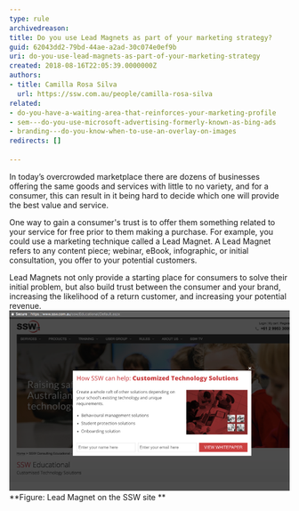 ```yaml
---
type: rule
archivedreason: 
title: Do you use Lead Magnets as part of your marketing strategy?
guid: 62043dd2-79bd-44ae-a2ad-30c074e0ef9b
uri: do-you-use-lead-magnets-as-part-of-your-marketing-strategy
created: 2018-08-16T22:05:39.0000000Z
authors:
- title: Camilla Rosa Silva
  url: https://ssw.com.au/people/camilla-rosa-silva
related:
- do-you-have-a-waiting-area-that-reinforces-your-marketing-profile
- sem---do-you-use-microsoft-advertising-formerly-known-as-bing-ads
- branding---do-you-know-when-to-use-an-overlay-on-images
redirects: []

---
```


In today’s overcrowded marketplace there are dozens of businesses offering the same goods and services with little to no variety, and for a consumer, this can result in it being hard to decide which one will provide the best value and service.


 

<!--endintro-->

One way to gain a consumer's trust is to offer them something related to your service for free prior to them making a purchase. For example, you could use a marketing technique called a Lead Magnet. A Lead Magnet refers to any content piece; webinar, eBook, infographic, or initial consultation, you offer to your potential customers.
 
Lead Magnets not only provide a starting place for consumers to solve their initial problem, but also build trust between the consumer and your brand, increasing the likelihood of a return customer, and increasing your potential revenue.
![](Picture2.png) **Figure: Lead Magnet on the SSW site
**
